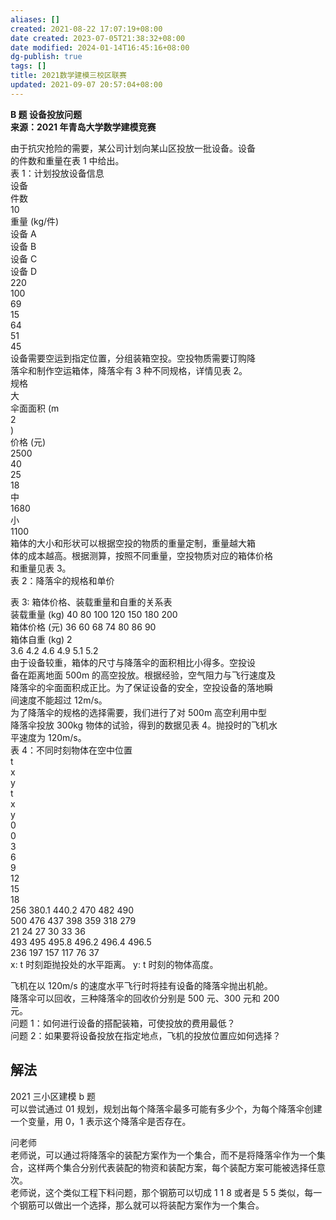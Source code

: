 ```yaml
---
aliases: []
created: 2021-08-22 17:07:19+08:00
date created: 2023-07-05T21:38:32+08:00
date modified: 2024-01-14T16:45:16+08:00
dg-publish: true
tags: []
title: 2021数学建模三校区联赛
updated: 2021-09-07 20:57:04+08:00
---
```


**B 题 设备投放问题**  
**来源：2021 年青岛大学数学建模竞赛**

由于抗灾抢险的需要，某公司计划向某山区投放一批设备。设备  
的件数和重量在表 1 中给出。  
表 1：计划投放设备信息  
设备  
件数  
10  
重量 (kg/件)  
设备 A  
设备 B  
设备 C  
设备 D  
220  
100  
69  
15  
64  
51  
45  
设备需要空运到指定位置，分组装箱空投。空投物质需要订购降  
落伞和制作空运箱体，降落伞有 3 种不同规格，详情见表 2。  
规格  
大  
伞面面积 (m  
2  
)  
价格 (元)  
2500  
40  
25  
18  
中  
1680  
小  
1100  
箱体的大小和形状可以根据空投的物质的重量定制，重量越大箱  
体的成本越高。根据测算，按照不同重量，空投物质对应的箱体价格  
和重量见表 3。  
表 2：降落伞的规格和单价

表 3: 箱体价格、装载重量和自重的关系表  
装载重量 (kg) 40 80 100 120 150 180 200  
箱体价格 (元) 36 60 68 74 80 86 90  
箱体自重 (kg) 2  
3.6 4.2 4.6 4.9 5.1 5.2  
由于设备较重，箱体的尺寸与降落伞的面积相比小得多。空投设  
备在距离地面 500m 的高空投放。根据经验，空气阻力与飞行速度及  
降落伞的伞面面积成正比。为了保证设备的安全，空投设备的落地瞬  
间速度不能超过 12m/s。  
为了降落伞的规格的选择需要，我们进行了对 500m 高空利用中型  
降落伞投放 300kg 物体的试验，得到的数据见表 4。抛投时的飞机水  
平速度为 120m/s。  
表 4：不同时刻物体在空中位置  
t  
x  
y  
t  
x  
y  
0  
0  
3  
6  
9  
12  
15  
18  
256 380.1 440.2 470 482 490  
500 476 437 398 359 318 279  
21 24 27 30 33 36  
493 495 495.8 496.2 496.4 496.5  
236 197 157 117 76 37  
x: t 时刻距抛投处的水平距离。 y: t 时刻的物体高度。

飞机在以 120m/s 的速度水平飞行时将挂有设备的降落伞抛出机舱。  
降落伞可以回收，三种降落伞的回收价分别是 500 元、300 元和 200  
元。  
问题 1：如何进行设备的搭配装箱，可使投放的费用最低？  
问题 2：如果要将设备投放在指定地点，飞机的投放位置应如何选择？

## 解法
2021 三小区建模 b 题  
可以尝试通过 01 规划，规划出每个降落伞最多可能有多少个，为每个降落伞创建一个变量，用 0，1 表示这个降落伞是否存在。

问老师  
老师说，可以通过将降落伞的装配方案作为一个集合，而不是将降落伞作为一个集合，这样两个集合分别代表装配的物资和装配方案，每个装配方案可能被选择任意次。  
老师说，这个类似工程下料问题，那个钢筋可以切成 1 1 8 或者是 5 5 类似，每一个钢筋可以做出一个选择，那么就可以将装配方案作为一个集合。